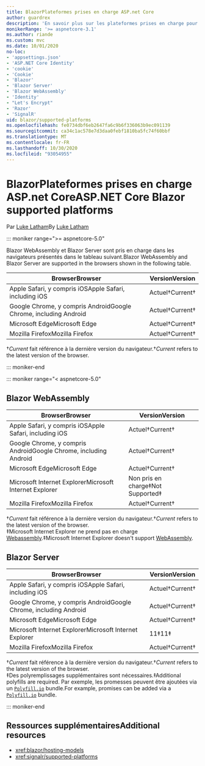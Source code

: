 ```yaml
---
title: BlazorPlateformes prises en charge ASP.net Core
author: guardrex
description: 'En savoir plus sur les plateformes prises en charge pour ASP.NET Core Blazor .'
monikerRange: '>= aspnetcore-3.1'
ms.author: riande
ms.custom: mvc
ms.date: 10/01/2020
no-loc:
- 'appsettings.json'
- 'ASP.NET Core Identity'
- 'cookie'
- 'Cookie'
- 'Blazor'
- 'Blazor Server'
- 'Blazor WebAssembly'
- 'Identity'
- "Let's Encrypt"
- 'Razor'
- 'SignalR'
uid: blazor/supported-platforms
ms.openlocfilehash: fe0734dbf6eb2647fa6c9b6f336063b9ec091139
ms.sourcegitcommit: ca34c1ac578e7d3daa0febf1810ba5fc74f60bbf
ms.translationtype: MT
ms.contentlocale: fr-FR
ms.lasthandoff: 10/30/2020
ms.locfileid: "93054955"
---
```

# <a name="aspnet-core-no-locblazor-supported-platforms"></a><span data-ttu-id="37da8-103">BlazorPlateformes prises en charge ASP.net Core</span><span class="sxs-lookup"><span data-stu-id="37da8-103">ASP.NET Core Blazor supported platforms</span></span>

<span data-ttu-id="37da8-104">Par [Luke Latham](https://github.com/guardrex)</span><span class="sxs-lookup"><span data-stu-id="37da8-104">By [Luke Latham](https://github.com/guardrex)</span></span>

::: moniker range=">= aspnetcore-5.0"

<span data-ttu-id="37da8-105">Blazor WebAssembly et Blazor Server sont pris en charge dans les navigateurs présentés dans le tableau suivant.</span><span class="sxs-lookup"><span data-stu-id="37da8-105">Blazor WebAssembly and Blazor Server are supported in the browsers shown in the following table.</span></span>

| <span data-ttu-id="37da8-106">Browser</span><span class="sxs-lookup"><span data-stu-id="37da8-106">Browser</span></span>                          | <span data-ttu-id="37da8-107">Version</span><span class="sxs-lookup"><span data-stu-id="37da8-107">Version</span></span>         |
| -------------------------------- | --------------- |
| <span data-ttu-id="37da8-108">Apple Safari, y compris iOS</span><span class="sxs-lookup"><span data-stu-id="37da8-108">Apple Safari, including iOS</span></span>      | <span data-ttu-id="37da8-109">Actuel&dagger;</span><span class="sxs-lookup"><span data-stu-id="37da8-109">Current&dagger;</span></span> |
| <span data-ttu-id="37da8-110">Google Chrome, y compris Android</span><span class="sxs-lookup"><span data-stu-id="37da8-110">Google Chrome, including Android</span></span> | <span data-ttu-id="37da8-111">Actuel&dagger;</span><span class="sxs-lookup"><span data-stu-id="37da8-111">Current&dagger;</span></span> |
| <span data-ttu-id="37da8-112">Microsoft Edge</span><span class="sxs-lookup"><span data-stu-id="37da8-112">Microsoft Edge</span></span>                   | <span data-ttu-id="37da8-113">Actuel&dagger;</span><span class="sxs-lookup"><span data-stu-id="37da8-113">Current&dagger;</span></span> |
| <span data-ttu-id="37da8-114">Mozilla Firefox</span><span class="sxs-lookup"><span data-stu-id="37da8-114">Mozilla Firefox</span></span>                  | <span data-ttu-id="37da8-115">Actuel&dagger;</span><span class="sxs-lookup"><span data-stu-id="37da8-115">Current&dagger;</span></span> |  

<span data-ttu-id="37da8-116">&dagger;*Current* fait référence à la dernière version du navigateur.</span><span class="sxs-lookup"><span data-stu-id="37da8-116">&dagger;*Current* refers to the latest version of the browser.</span></span>  

::: moniker-end

::: moniker range="< aspnetcore-5.0"

## Blazor WebAssembly

| <span data-ttu-id="37da8-117">Browser</span><span class="sxs-lookup"><span data-stu-id="37da8-117">Browser</span></span>                          | <span data-ttu-id="37da8-118">Version</span><span class="sxs-lookup"><span data-stu-id="37da8-118">Version</span></span>               |
| -------------------------------- | --------------------- |
| <span data-ttu-id="37da8-119">Apple Safari, y compris iOS</span><span class="sxs-lookup"><span data-stu-id="37da8-119">Apple Safari, including iOS</span></span>      | <span data-ttu-id="37da8-120">Actuel&dagger;</span><span class="sxs-lookup"><span data-stu-id="37da8-120">Current&dagger;</span></span>       |
| <span data-ttu-id="37da8-121">Google Chrome, y compris Android</span><span class="sxs-lookup"><span data-stu-id="37da8-121">Google Chrome, including Android</span></span> | <span data-ttu-id="37da8-122">Actuel&dagger;</span><span class="sxs-lookup"><span data-stu-id="37da8-122">Current&dagger;</span></span>       |
| <span data-ttu-id="37da8-123">Microsoft Edge</span><span class="sxs-lookup"><span data-stu-id="37da8-123">Microsoft Edge</span></span>                   | <span data-ttu-id="37da8-124">Actuel&dagger;</span><span class="sxs-lookup"><span data-stu-id="37da8-124">Current&dagger;</span></span>       |
| <span data-ttu-id="37da8-125">Microsoft Internet Explorer</span><span class="sxs-lookup"><span data-stu-id="37da8-125">Microsoft Internet Explorer</span></span>      | <span data-ttu-id="37da8-126">Non pris en charge&Dagger;</span><span class="sxs-lookup"><span data-stu-id="37da8-126">Not Supported&Dagger;</span></span> |
| <span data-ttu-id="37da8-127">Mozilla Firefox</span><span class="sxs-lookup"><span data-stu-id="37da8-127">Mozilla Firefox</span></span>                  | <span data-ttu-id="37da8-128">Actuel&dagger;</span><span class="sxs-lookup"><span data-stu-id="37da8-128">Current&dagger;</span></span>       |  

<span data-ttu-id="37da8-129">&dagger;*Current* fait référence à la dernière version du navigateur.</span><span class="sxs-lookup"><span data-stu-id="37da8-129">&dagger;*Current* refers to the latest version of the browser.</span></span>  
<span data-ttu-id="37da8-130">&Dagger;Microsoft Internet Explorer ne prend pas en charge [Webassembly](https://webassembly.org).</span><span class="sxs-lookup"><span data-stu-id="37da8-130">&Dagger;Microsoft Internet Explorer doesn't support [WebAssembly](https://webassembly.org).</span></span>

## Blazor Server

| <span data-ttu-id="37da8-131">Browser</span><span class="sxs-lookup"><span data-stu-id="37da8-131">Browser</span></span>                          | <span data-ttu-id="37da8-132">Version</span><span class="sxs-lookup"><span data-stu-id="37da8-132">Version</span></span>         |
| -------------------------------- | --------------- |
| <span data-ttu-id="37da8-133">Apple Safari, y compris iOS</span><span class="sxs-lookup"><span data-stu-id="37da8-133">Apple Safari, including iOS</span></span>      | <span data-ttu-id="37da8-134">Actuel&dagger;</span><span class="sxs-lookup"><span data-stu-id="37da8-134">Current&dagger;</span></span> |
| <span data-ttu-id="37da8-135">Google Chrome, y compris Android</span><span class="sxs-lookup"><span data-stu-id="37da8-135">Google Chrome, including Android</span></span> | <span data-ttu-id="37da8-136">Actuel&dagger;</span><span class="sxs-lookup"><span data-stu-id="37da8-136">Current&dagger;</span></span> |
| <span data-ttu-id="37da8-137">Microsoft Edge</span><span class="sxs-lookup"><span data-stu-id="37da8-137">Microsoft Edge</span></span>                   | <span data-ttu-id="37da8-138">Actuel&dagger;</span><span class="sxs-lookup"><span data-stu-id="37da8-138">Current&dagger;</span></span> |
| <span data-ttu-id="37da8-139">Microsoft Internet Explorer</span><span class="sxs-lookup"><span data-stu-id="37da8-139">Microsoft Internet Explorer</span></span>      | <span data-ttu-id="37da8-140">11&Dagger;</span><span class="sxs-lookup"><span data-stu-id="37da8-140">11&Dagger;</span></span>      |
| <span data-ttu-id="37da8-141">Mozilla Firefox</span><span class="sxs-lookup"><span data-stu-id="37da8-141">Mozilla Firefox</span></span>                  | <span data-ttu-id="37da8-142">Actuel&dagger;</span><span class="sxs-lookup"><span data-stu-id="37da8-142">Current&dagger;</span></span> |

<span data-ttu-id="37da8-143">&dagger;*Current* fait référence à la dernière version du navigateur.</span><span class="sxs-lookup"><span data-stu-id="37da8-143">&dagger;*Current* refers to the latest version of the browser.</span></span>  
<span data-ttu-id="37da8-144">&Dagger;Des polyremplissages supplémentaires sont nécessaires.</span><span class="sxs-lookup"><span data-stu-id="37da8-144">&Dagger;Additional polyfills are required.</span></span> <span data-ttu-id="37da8-145">Par exemple, les promesses peuvent être ajoutées via un [`Polyfill.io`](https://polyfill.io/v3/) bundle.</span><span class="sxs-lookup"><span data-stu-id="37da8-145">For example, promises can be added via a [`Polyfill.io`](https://polyfill.io/v3/) bundle.</span></span>

::: moniker-end

## <a name="additional-resources"></a><span data-ttu-id="37da8-146">Ressources supplémentaires</span><span class="sxs-lookup"><span data-stu-id="37da8-146">Additional resources</span></span>

* <xref:blazor/hosting-models>
* <xref:signalr/supported-platforms>
